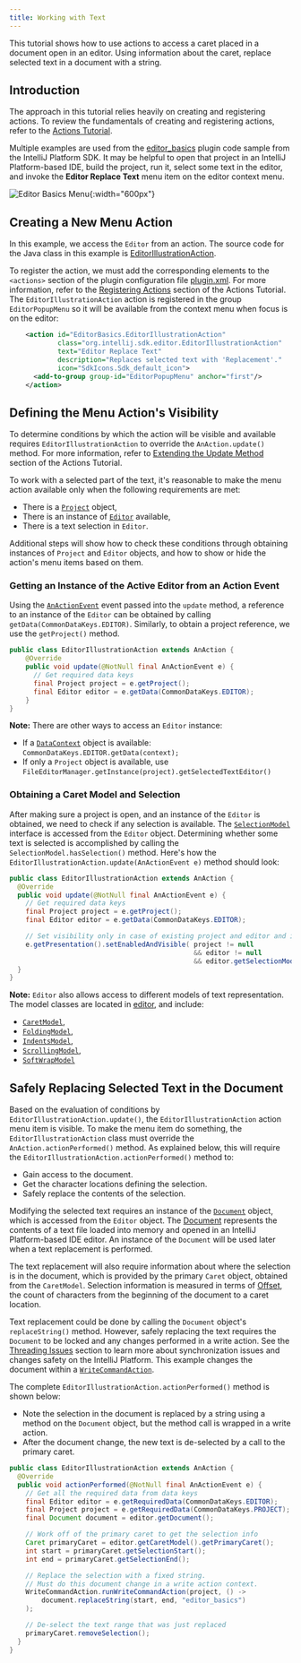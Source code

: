 ```yaml
---
title: Working with Text
---
```

<!-- Copyright 2000-2020 JetBrains s.r.o. and other contributors. Use of this source code is governed by the Apache 2.0 license that can be found in the LICENSE file. -->

This tutorial shows how to use actions to access a caret placed in a document open in an editor. 
Using information about the caret, replace selected text in a document with a string. 

## Introduction
The approach in this tutorial relies heavily on creating and registering actions.
To review the fundamentals of creating and registering actions, refer to the [Actions Tutorial](/tutorials/action_system.md).

Multiple examples are used from the [editor_basics](https://github.com/JetBrains/intellij-sdk-code-samples/tree/master/editor_basics) plugin code sample from the IntelliJ Platform SDK.
It may be helpful to open that project in an IntelliJ Platform-based IDE, build the project, run it, select some text in the editor, and invoke the **Editor Replace Text** menu item on the editor context menu.

![Editor Basics Menu](img/basics.png){:width="600px"}

## Creating a New Menu Action
In this example, we access the `Editor` from an action.
The source code for the Java class in this example is [EditorIllustrationAction](https://github.com/JetBrains/intellij-sdk-code-samples/blob/master/editor_basics/src/main/java/org/intellij/sdk/editor/EditorIllustrationAction.java).

To register the action, we must add the corresponding elements to the `<actions>` section of the plugin configuration file [plugin.xml](https://github.com/JetBrains/intellij-sdk-code-samples/blob/master/editor_basics/src/main/resources/META-INF/plugin.xml).
For more information, refer to the [Registering Actions](/tutorials/action_system/working_with_custom_actions.md#registering-a-custom-action) section of the Actions Tutorial.
The `EditorIllustrationAction` action is registered in the group `EditorPopupMenu` so it will be available from the context menu when focus is on the editor:

```xml
    <action id="EditorBasics.EditorIllustrationAction"
            class="org.intellij.sdk.editor.EditorIllustrationAction"
            text="Editor Replace Text"
            description="Replaces selected text with 'Replacement'."
            icon="SdkIcons.Sdk_default_icon">
      <add-to-group group-id="EditorPopupMenu" anchor="first"/>
    </action>
```

## Defining the Menu Action's Visibility
To determine conditions by which the action will be visible and available requires `EditorIllustrationAction` to override the `AnAction.update()` method.
For more information, refer to [Extending the Update Method](/tutorials/action_system/working_with_custom_actions.md#extending-the-update-method) section of the Actions Tutorial.

To work with a selected part of the text, it's reasonable to make the menu action available only when the following requirements are met:
* There is a [`Project`](upsource:///platform/core-api/src/com/intellij/openapi/project/Project.java) object,
* There is an instance of [`Editor`](upsource:///platform/editor-ui-api/src/com/intellij/openapi/editor/Editor.java) available,
* There is a text selection in `Editor`.

Additional steps will show how to check these conditions through obtaining instances of `Project` and `Editor` objects, and how to show or hide the action's menu items based on them.

### Getting an Instance of the Active Editor from an Action Event
Using the [`AnActionEvent`](upsource:///platform/editor-ui-api/src/com/intellij/openapi/actionSystem/AnActionEvent.java) event passed into the `update` method, a reference to an instance of the `Editor` can be obtained by calling `getData(CommonDataKeys.EDITOR)`.
Similarly, to obtain a project reference, we use the `getProject()` method.

```java
public class EditorIllustrationAction extends AnAction {
    @Override
    public void update(@NotNull final AnActionEvent e) {
      // Get required data keys
      final Project project = e.getProject();
      final Editor editor = e.getData(CommonDataKeys.EDITOR);
    }
}
```

**Note:**
There are other ways to access an `Editor` instance:
* If a [`DataContext`](upsource:///platform/core-ui/src/openapi/actionSystem/DataContext.java) object is available: `CommonDataKeys.EDITOR.getData(context);`
* If only a `Project` object is available, use `FileEditorManager.getInstance(project).getSelectedTextEditor()`

### Obtaining a Caret Model and Selection
After making sure a project is open, and an instance of the `Editor` is obtained, we need to check if any selection is available.
The [`SelectionModel`](upsource:///platform/editor-ui-api/src/com/intellij/openapi/editor/SelectionModel.java) interface is accessed from the `Editor` object.
Determining whether some text is selected is accomplished by calling the `SelectionModel.hasSelection()` method.
Here's how the `EditorIllustrationAction.update(AnActionEvent e)` method should look:

```java
public class EditorIllustrationAction extends AnAction {
  @Override
  public void update(@NotNull final AnActionEvent e) {
    // Get required data keys
    final Project project = e.getProject();
    final Editor editor = e.getData(CommonDataKeys.EDITOR);

    // Set visibility only in case of existing project and editor and if a selection exists
    e.getPresentation().setEnabledAndVisible( project != null
                                              && editor != null
                                              && editor.getSelectionModel().hasSelection() );
  }
}
```

**Note:**
`Editor` also allows access to different models of text representation.
The model classes are located in [editor](upsource:///platform/editor-ui-api/src/com/intellij/openapi/editor), and include:
* [`CaretModel`](upsource:///platform/editor-ui-api/src/com/intellij/openapi/editor/CaretModel.java),
* [`FoldingModel`](upsource:///platform/editor-ui-api/src/com/intellij/openapi/editor/FoldingModel.java),
* [`IndentsModel`](upsource:///platform/editor-ui-api/src/com/intellij/openapi/editor/IndentsModel.java),
* [`ScrollingModel`](upsource:///platform/editor-ui-api/src/com/intellij/openapi/editor/ScrollingModel.java),
* [`SoftWrapModel`](upsource:///platform/editor-ui-api/src/com/intellij/openapi/editor/SoftWrapModel.java)


## Safely Replacing Selected Text in the Document
Based on the evaluation of conditions by `EditorIllustrationAction.update()`, the `EditorIllustrationAction` action menu item is visible.
To make the menu item do something, the `EditorIllustrationAction` class must override the `AnAction.actionPerformed()` method.
As explained below, this will require the `EditorIllustrationAction.actionPerformed()` method to:
* Gain access to the document.
* Get the character locations defining the selection.
* Safely replace the contents of the selection.

Modifying the selected text requires an instance of the [`Document`](upsource:///platform/core-api/src/com/intellij/openapi/editor/Document.java) object, which is accessed from the `Editor` object.
The [Document](/basics/architectural_overview/documents.md) represents the contents of a text file loaded into memory and opened in an IntelliJ Platform-based IDE editor.
An instance of the `Document` will be used later when a text replacement is performed.

The text replacement will also require information about where the selection is in the document, which is provided by the primary `Caret` object, obtained from the `CaretModel`.
Selection information is measured in terms of [Offset](coordinates_system.md#caret-offset), the count of characters from the beginning of the document to a caret location.

Text replacement could be done by calling the `Document` object's `replaceString()` method.
However, safely replacing the text requires the `Document` to be locked and any changes performed in a write action.
See the [Threading Issues](/basics/architectural_overview/general_threading_rules.md) section to learn more about synchronization issues and changes safety on the IntelliJ Platform.
This example changes the document within a [`WriteCommandAction`](upsource:///platform/core-api/src/com/intellij/openapi/command/WriteCommandAction.java).

The complete `EditorIllustrationAction.actionPerformed()` method is shown below:
* Note the selection in the document is replaced by a string using a method on the `Document` object, but the method call is wrapped in a write action.
* After the document change, the new text is de-selected by a call to the primary caret.

```java
public class EditorIllustrationAction extends AnAction {
  @Override
  public void actionPerformed(@NotNull final AnActionEvent e) {
    // Get all the required data from data keys
    final Editor editor = e.getRequiredData(CommonDataKeys.EDITOR);
    final Project project = e.getRequiredData(CommonDataKeys.PROJECT);
    final Document document = editor.getDocument();

    // Work off of the primary caret to get the selection info
    Caret primaryCaret = editor.getCaretModel().getPrimaryCaret();
    int start = primaryCaret.getSelectionStart();
    int end = primaryCaret.getSelectionEnd();

    // Replace the selection with a fixed string.
    // Must do this document change in a write action context.
    WriteCommandAction.runWriteCommandAction(project, () ->
        document.replaceString(start, end, "editor_basics")
    );

    // De-select the text range that was just replaced
    primaryCaret.removeSelection();
  }
}
```
